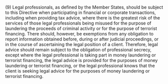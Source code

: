 (9) Legal professionals, as defined by the Member States, should be subject to this Directive when participating in financial or corporate transactions, including when providing tax advice, where there is the greatest risk of the services of those legal professionals being misused for the purpose of laundering the proceeds of criminal activity or for the purpose of terrorist financing. There should, however, be exemptions from any obligation to report information obtained before, during or after judicial proceedings, or in the course of ascertaining the legal position of a client. Therefore, legal advice should remain subject to the obligation of professional secrecy, except where the legal professional is taking part in money laundering or terrorist financing, the legal advice is provided for the purposes of money laundering or terrorist financing, or the legal professional knows that the client is seeking legal advice for the purposes of money laundering or terrorist financing.